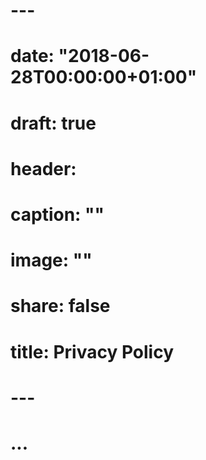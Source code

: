 # ---
# date: "2018-06-28T00:00:00+01:00"
# draft: true
# header:
#   caption: ""
#   image: ""
# share: false
# title: Privacy Policy
# ---
# 
# ...
